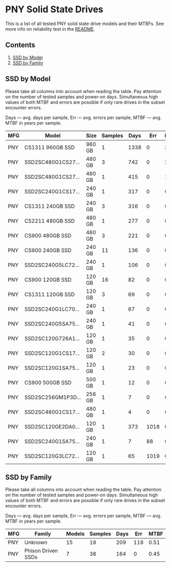 PNY Solid State Drives
======================

This is a list of all tested PNY solid state drive models and their MTBFs. See
more info on reliability test in the [README](https://github.com/linuxhw/SMART).

Contents
--------

1. [ SSD by Model  ](#ssd-by-model)
2. [ SSD by Family ](#ssd-by-family)

SSD by Model
------------

Please take all columns into account when reading the table. Pay attention on the
number of tested samples and power-on days. Simultaneous high values of both MTBF
and errors are possible if only rare drives in the subset encounter errors.

Days   — avg. days per sample,
Err    — avg. errors per sample,
MTBF   — avg. MTBF in years per sample.

| MFG       | Model              | Size   | Samples | Days  | Err   | MTBF   |
|-----------|--------------------|--------|---------|-------|-------|--------|
| PNY       | CS1311 960GB SSD   | 960 GB | 1       | 1338  | 0     | 3.67   |
| PNY       | SSD2SC480G1CS27... | 480 GB | 3       | 742   | 0     | 2.03   |
| PNY       | SSD2SC480G1CS27... | 480 GB | 1       | 415   | 0     | 1.14   |
| PNY       | SSD2SC240G1CS17... | 240 GB | 1       | 317   | 0     | 0.87   |
| PNY       | CS1311 240GB SSD   | 240 GB | 3       | 316   | 0     | 0.87   |
| PNY       | CS2211 480GB SSD   | 480 GB | 1       | 277   | 0     | 0.76   |
| PNY       | CS900 480GB SSD    | 480 GB | 3       | 221   | 0     | 0.61   |
| PNY       | CS900 240GB SSD    | 240 GB | 11      | 136   | 0     | 0.37   |
| PNY       | SSD2SC240G5LC72... | 240 GB | 1       | 106   | 0     | 0.29   |
| PNY       | CS900 120GB SSD    | 120 GB | 16      | 82    | 0     | 0.23   |
| PNY       | CS1311 120GB SSD   | 120 GB | 3       | 69    | 0     | 0.19   |
| PNY       | SSD2SC240G1LC70... | 240 GB | 1       | 67    | 0     | 0.18   |
| PNY       | SSD2SC240G5SA75... | 240 GB | 1       | 41    | 0     | 0.11   |
| PNY       | SSD2SC120G726A1... | 120 GB | 1       | 35    | 0     | 0.10   |
| PNY       | SSD2SC120G1CS17... | 120 GB | 2       | 30    | 0     | 0.08   |
| PNY       | SSD2SC120G1SA75... | 120 GB | 1       | 23    | 0     | 0.07   |
| PNY       | CS900 500GB SSD    | 500 GB | 1       | 12    | 0     | 0.03   |
| PNY       | SSD2SC256GM1P3D... | 256 GB | 1       | 7     | 0     | 0.02   |
| PNY       | SSD2SC480G1CS17... | 480 GB | 1       | 4     | 0     | 0.01   |
| PNY       | SSD2SC120GE2DA0... | 120 GB | 1       | 373   | 1018  | 0.00   |
| PNY       | SSD2SC240G1SA75... | 240 GB | 1       | 7     | 88    | 0.00   |
| PNY       | SSD2SC120G3LC72... | 120 GB | 1       | 65    | 1019  | 0.00   |

SSD by Family
-------------

Please take all columns into account when reading the table. Pay attention on the
number of tested samples and power-on days. Simultaneous high values of both MTBF
and errors are possible if only rare drives in the subset encounter errors.

Days   — avg. days per sample,
Err    — avg. errors per sample,
MTBF   — avg. MTBF in years per sample.

| MFG       | Family                 | Models | Samples | Days  | Err   | MTBF   |
|-----------|------------------------|--------|---------|-------|-------|--------|
| PNY       | Unknown                | 15     | 18      | 209   | 118   | 0.51   |
| PNY       | Phison Driven SSDs     | 7      | 38      | 164   | 0     | 0.45   |
